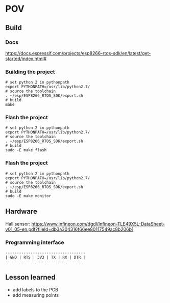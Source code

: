 # POV

## Build

### Docs

https://docs.espressif.com/projects/esp8266-rtos-sdk/en/latest/get-started/index.html#

### Building the project

```shell
# set python 2 in pythonpath
export PYTHONPATH=/usr/lib/python2.7/
# source the toolchain
. ~/esp/ESP8266_RTOS_SDK/export.sh
# build
make
```

### Flash the project

```shell
# set python 2 in pythonpath
export PYTHONPATH=/usr/lib/python2.7/
# source the toolchain
. ~/esp/ESP8266_RTOS_SDK/export.sh
# build
sudo -E make flash
```

### Flash the project

```shell
# set python 2 in pythonpath
export PYTHONPATH=/usr/lib/python2.7/
# source the toolchain
. ~/esp/ESP8266_RTOS_SDK/export.sh
# build
sudo -E make monitor
```



## Hardware

Hall sensor: https://www.infineon.com/dgdl/Infineon-TLE49X5L-DataSheet-v01_05-en.pdf?fileId=db3a304316f66ee80117549ac8b206b1

### Programming interface

```shell
-----------------------------------
| GND | RTS | 3V3 | TX | RX | DTR |
-----------------------------------
```

## Lesson learned

- add labels to the PCB
- add measuring points

